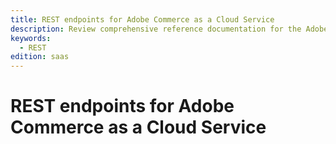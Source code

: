 ```yaml
---
title: REST endpoints for Adobe Commerce as a Cloud Service
description: Review comprehensive reference documentation for the Adobe Commerce as a Cloud Service REST API schema.
keywords:
  - REST
edition: saas
--- 
```


# REST endpoints for Adobe Commerce as a Cloud Service

<RedoclyAPIBlock src='/rest/accs-schema.yaml' />

